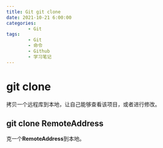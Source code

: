 ```yaml
---
title: Git git clone
date: 2021-10-21 6:00:00
categories:
        - Git
tags:
        - Git
        - 命令
        - Github
        - 学习笔记
---
```


# git clone

拷贝一个远程库到本地，让自己能够查看该项目，或者进行修改。

## git clone RemoteAddress

克一个**RemoteAddress**到本地。

